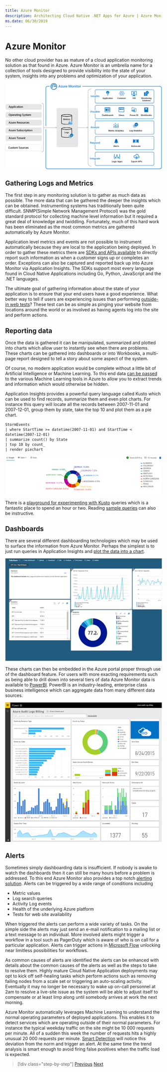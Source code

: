 ```yaml
---
title: Azure Monitor
description: Architecting Cloud Native .NET Apps for Azure | Azure Monitor
ms.date: 06/30/2019
---
```


# Azure Monitor 

No other cloud provider has as mature of a cloud application monitoring solution as that found in Azure. Azure Monitor is an umbrella name for a collection of tools designed to provide visibility into the state of your system, insights into any problems and optimization of your application. 

![Azure Monitor, a collection to tools to facilitate insight into how a cloud native application is functioning.](media/azure_monitor.png)


## Gathering Logs and Metrics 

The first step in any monitoring solution is to gather as much data as possible. The more data that can be gathered the deeper the insights which can be obtained. Instrumenting systems has traditionally been quite difficult. SNMP(Simple Network Management Protocol) was the gold standard protocol for collecting machine level information but it required a great deal of knowledge and twiddling. Fortunately, much of this hard work has been eliminated as the most common metrics are gathered automatically by Azure Monitor. 

Application level metrics and events are not possible to instrument automatically because they are local to the application being deployed. In order to gather these metrics there are [SDKs and APIs available](https://docs.microsoft.com/en-us/azure/azure-monitor/app/api-custom-events-metrics) to directly report such information as when a customer signs up or completes an order. Exceptions can also be captured and reported back up into Azure Monitor via Application Insights. The SDKs support most every language found in Cloud Native Applications including Go, Python, JavaScript and the .NET languages. 

The ultimate goal of gathering information about the state of your application is to ensure that your end users have a good experience. What better way to tell if users are experiencing issues than performing [outside-in web tests](https://docs.microsoft.com/en-us/azure/azure-monitor/app/monitor-web-app-availability)? These test can be as simple as pinging your website from locations around the world or as involved as having agents log into the site and perform actions.

## Reporting data

Once the data is gathered it can be manipulated, summarized and plotted into charts which allow user to instantly see when there are problems. These charts can be gathered into dashboards or into Workbooks, a multi-page report designed to tell a story about some aspect of the system.

Of course, no modern application would be complete without a little bit of Artificial Intelligence or Machine Learning. To this end data [can be passed](https://www.youtube.com/watch?v=Cuza-I1g9tw) to the various Machine Learning tools in Azure to allow you to extract trends and information which would otherwise be hidden. 

Application Insights provides a powerful query language called Kusto which can be used to find records, summarize them and even plot charts. For instance this query will locate all the records between 2007-11-01 and 2007-12-01, group them by state, take the top 10 and plot them as a pie chart.

```
StormEvents 
| where StartTime >= datetime(2007-11-01) and StartTime < datetime(2007-12-01)
| summarize count() by State
| top 10 by count_
| render piechart 
```

![The result of the Application Insights Query](media/application_insights_example.png)

There is a [playground for experimenting with Kusto](https://dataexplorer.azure.com/clusters/help/databases/Samples) queries which is a fantastic place to spend an hour or two. Reading [sample queries](https://docs.microsoft.com/en-us/azure/kusto/query/samples) can also be instructive.

## Dashboards

There are several different dashboarding technologies which may be used to surface the information from Azure Monitor. Perhaps the simplest is to just run queries in Application Insights and [plot the data into a chart](https://docs.microsoft.com/en-us/azure/azure-monitor/learn/tutorial-app-dashboards). 

![An example of Application Insights charts embedded in the main Azure Dashboard](media/azure_dashboard.png)


These charts can then be embedded in the Azure portal proper through use of the dashboard feature. For users with more exacting requirements such as being able to drill down into several tiers of data Azure Monitor data is available to [PowerBI](https://powerbi.microsoft.com/en-us/). PowerBI is an industry-leading, enterprise class business intelligence which can aggregate data from many different data sources.

![An example Power BI dashboards ](media/powerbidashboard.png)

## Alerts

Sometimes simply dashboarding data is insufficient. If nobody is awake to watch the dashboards then it can still be many hours before a problem is addressed. To this end Azure Monitor also provides a top notch [alerting solution](https://docs.microsoft.com/en-us/azure/azure-monitor/platform/alerts-overview). Alerts can be triggered by a wide range of conditions including 

* Metric values
* Log search queries
* Activity Log events
* Health of the underlying Azure platform
* Tests for web site availability

When triggered the alerts can perform a wide variety of tasks. On the simple side the alerts may just send an e-mail notification to a mailing list or a text message to an individual. More involved alerts might trigger a workflow in a tool such as PagerDuty which is aware of who is on call for a particular application. Alerts can trigger actions in [Microsoft Flow](https://flow.microsoft.com/en-us/) unlocking near limitless possibilities for workflows.

As common causes of alerts are identified the alerts can be enhanced with details about the common causes of the alerts as well as the steps to take to resolve them. Highly mature Cloud Native Application deployments may opt to kick off self-healing tasks which perform actions such as removing failing nodes from a scale set or triggering an auto-scaling activity. Eventually it may no longer be necessary to wake up on-call personnel at 2am to resolve a live-site issue as the system will be able to adjust itself to compensate or at least limp along until somebody arrives at work the next morning. 

Azure Monitor automatically leverages Machine Learning to understand the normal operating parameters of deployed applications. This enables it to detect services which are operating outside of their normal parameters. For instance the typical weekday traffic on the site might be 10 000 requests per minute. All of a sudden this week the number of requests hits a highly unusual 20 000 requests per minute. [Smart Detection](https://docs.microsoft.com/en-us/azure/azure-monitor/app/proactive-diagnostics) will notice this deviation from the norm and trigger an alert. At the same time the trend analysis is smart enough to avoid firing false positives when the traffic load is expected.  

>[!div class="step-by-step"]
>[Previous](logging.md)
>[Next](../index.md)
